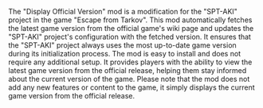 The "Display Official Version" mod is a modification for the "SPT-AKI" project in the game "Escape from Tarkov".
This mod automatically fetches the latest game version from the official game's wiki page and updates the "SPT-AKI" project's configuration with the fetched version.
It ensures that the "SPT-AKI" project always uses the most up-to-date game version during its initialization process. 
The mod is easy to install and does not require any additional setup. 
It provides players with the ability to view the latest game version from the official release, helping them stay informed about the current version of the game. 
Please note that the mod does not add any new features or content to the game, it simply displays the current game version from the official release.